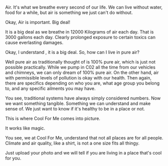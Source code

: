 Air. It's what we breathe every second of our life. We can live without water, food for a while, but air is something we just can't do without.

Okay, Air is important. Big deal!

It is a big deal as we breathe in 12000 Kilograms of air each day. That is 3000 gallons each day. Clearly prolonged exposure to certain toxics can cause everlasting damages. 

Okay, I understand , it is a big deal. So, how can I live in pure air?

Well pure air as traditionally thought of is 100% pure air, which is just not possible practically.
While we pump in C02 all the time from our vehicles and chimneys,  we can only dream of 100% pure air. On the other hand, air with permissible levels of pollution is okay with our health. Then again, there are specifics depending on who you are, what age group you belong to, and any specific ailments you may have.

You see, traditional systems have always simply considered numbers. Now we want something tangible. Something we can understand and make sense of. We just want to know if it's healthy to be in a place or not.

This is where Cool For Me comes into picture.

It works like magic. 

You see, we at Cool For Me, understand that not all places are for all people. Climate and air quality, like a shirt, is not a one size fits all thingy.

Just upload your photo and we will tell if you are living in a place that's cool for you.